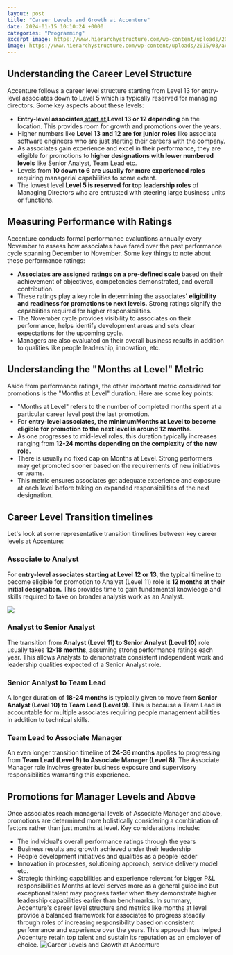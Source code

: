 ```yaml
---
layout: post
title: "Career Levels and Growth at Accenture"
date: 2024-01-15 10:10:24 +0000
categories: "Programming"
excerpt_image: https://www.hierarchystructure.com/wp-content/uploads/2015/03/accenture-career-hierarchy.jpg
image: https://www.hierarchystructure.com/wp-content/uploads/2015/03/accenture-career-hierarchy.jpg
---
```


## Understanding the Career Level Structure
Accenture follows a career level structure starting from Level 13 for entry-level associates down to Level 5 which is typically reserved for managing directors. Some key aspects about these levels:
- **Entry-level associates[ start at ](https://store.fi.io.vn/cottagecore-aesthetic-axolotl-mushroom-hat-shroomxolotl-129/men&)Level 13 or 12 depending** on the location. This provides room for growth and promotions over the years.
- Higher numbers like **Level 13 and 12 are for junior roles** like associate software engineers who are just starting their careers with the company. 
- As associates gain experience and excel in their performance, they are eligible for promotions to **higher designations with lower numbered levels** like Senior Analyst, Team Lead etc.
- Levels from **10 down to 6 are usually for more experienced roles** requiring managerial capabilities to some extent. 
- The lowest level **Level 5 is reserved for top leadership roles** of Managing Directors who are entrusted with steering large business units or functions.
## Measuring Performance with Ratings 
Accenture conducts formal performance evaluations annually every November to assess how associates have fared over the past performance cycle spanning December to November. 
Some key things to note about these performance ratings:
- **Associates are assigned ratings on a pre-defined scale** based on their achievement of objectives, competencies demonstrated, and overall contribution.
- These ratings play a key role in determining the associates' **eligibility and readiness for promotions to next levels.** Strong ratings signify the capabilities required for higher responsibilities.
- The November cycle provides visibility to associates on their performance, helps identify development areas and sets clear expectations for the upcoming cycle.
- Managers are also evaluated on their overall business results in addition to qualities like people leadership, innovation, etc.
## Understanding the "Months at Level" Metric 
Aside from performance ratings, the other important metric considered for promotions is the "Months at Level" duration. Here are some key points:
- "Months at Level" refers to the number of completed months spent at a particular career level post the last promotion. 
- For **entry-level associates, the minimumMonths at Level to become eligible for promotion to the next level is around 12 months.** 
- As one progresses to mid-level roles, this duration typically increases ranging from **12-24 months depending on the complexity of the new role.**
- There is usually no fixed cap on Months at Level. Strong performers may get promoted sooner based on the requirements of new initiatives or teams.
- This metric ensures associates get adequate experience and exposure at each level before taking on expanded responsibilities of the next designation.
## Career Level Transition timelines
Let's look at some representative transition timelines between key career levels at Accenture:
### Associate to Analyst
For **entry-level associates starting at Level 12 or 13**, the typical timeline to become eligible for promotion to Analyst (Level 11) role is **12 months at their initial designation.** 
This provides time to gain fundamental knowledge and skills required to take on broader analysis work as an Analyst.

![](https://networkinterview.com/wp-content/uploads/2021/03/ACCENTURE-TECH-HIERARCHY-NEW.jpg)
### Analyst to Senior Analyst 
The transition from **Analyst (Level 11) to Senior Analyst (Level 10)** role usually takes **12-18 months**, assuming strong performance ratings each year. 
This allows Analysts to demonstrate consistent independent work and leadership qualities expected of a Senior Analyst role.
### Senior Analyst to Team Lead
A longer duration of **18-24 months** is typically given to move from **Senior Analyst (Level 10) to Team Lead (Level 9)**. 
This is because a Team Lead is accountable for multiple associates requiring people management abilities in addition to technical skills.
### Team Lead to Associate Manager
An even longer transition timeline of **24-36 months** applies to progressing from **Team Lead (Level 9) to Associate Manager (Level 8)**.
The Associate Manager role involves greater business exposure and supervisory responsibilities warranting this experience.
## Promotions for Manager Levels and Above
Once associates reach managerial levels of Associate Manager and above, promotions are determined more holistically considering a combination of factors rather than just months at level. 
Key considerations include:
- The individual's overall performance ratings through the years
- Business results and growth achieved under their leadership
- People development initiatives and qualities as a people leader 
- Innovation in processes, solutioning approach, service delivery model etc.
- Strategic thinking capabilities and experience relevant for bigger P&L responsibilities
Months at level serves more as a general guideline but exceptional talent may progress faster when they demonstrate higher leadership capabilities earlier than benchmarks.
In summary, Accenture's career level structure and metrics like months at level provide a balanced framework for associates to progress steadily through roles of increasing responsibility based on consistent performance and experience over the years. This approach has helped Accenture retain top talent and sustain its reputation as an employer of choice.
![Career Levels and Growth at Accenture](https://www.hierarchystructure.com/wp-content/uploads/2015/03/accenture-career-hierarchy.jpg)